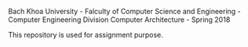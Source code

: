 Bach Khoa University - Falculty of Computer Science and Engineering - Computer Engineering Division
Computer Architecture - Spring 2018

This repository is used for assignment purpose.
